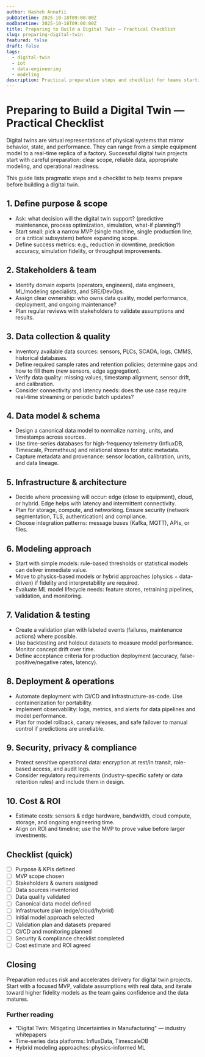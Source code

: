 ```yaml
---
author: Nasheh Annafii
pubDatetime: 2025-10-18T09:00:00Z
modDatetime: 2025-10-18T09:00:00Z
title: Preparing to Build a Digital Twin — Practical Checklist
slug: preparing-digital-twin
featured: false
draft: false
tags:
  - digital-twin
  - iot
  - data-engineering
  - modeling
description: Practical preparation steps and checklist for teams starting a digital twin project - scoping, data requirements, infrastructure, modeling choices, validation, and team roles.
---
```


# Preparing to Build a Digital Twin — Practical Checklist

Digital twins are virtual representations of physical systems that mirror behavior, state, and performance. They can range from a simple equipment model to a real-time replica of a factory. Successful digital twin projects start with careful preparation: clear scope, reliable data, appropriate modeling, and operational readiness.

This guide lists pragmatic steps and a checklist to help teams prepare before building a digital twin.

## 1. Define purpose & scope

- Ask: what decision will the digital twin support? (predictive maintenance, process optimization, simulation, what-if planning?)
- Start small: pick a narrow MVP (single machine, single production line, or a critical subsystem) before expanding scope.
- Define success metrics: e.g., reduction in downtime, prediction accuracy, simulation fidelity, or throughput improvements.

## 2. Stakeholders & team

- Identify domain experts (operators, engineers), data engineers, ML/modeling specialists, and SRE/DevOps.
- Assign clear ownership: who owns data quality, model performance, deployment, and ongoing maintenance?
- Plan regular reviews with stakeholders to validate assumptions and results.

## 3. Data collection & quality

- Inventory available data sources: sensors, PLCs, SCADA, logs, CMMS, historical databases.
- Define required sample rates and retention policies; determine gaps and how to fill them (new sensors, edge aggregation).
- Verify data quality: missing values, timestamp alignment, sensor drift, and calibration.
- Consider connectivity and latency needs: does the use case require real-time streaming or periodic batch updates?

## 4. Data model & schema

- Design a canonical data model to normalize naming, units, and timestamps across sources.
- Use time-series databases for high-frequency telemetry (InfluxDB, Timescale, Prometheus) and relational stores for static metadata.
- Capture metadata and provenance: sensor location, calibration, units, and data lineage.

## 5. Infrastructure & architecture

- Decide where processing will occur: edge (close to equipment), cloud, or hybrid. Edge helps with latency and intermittent connectivity.
- Plan for storage, compute, and networking. Ensure security (network segmentation, TLS, authentication) and compliance.
- Choose integration patterns: message buses (Kafka, MQTT), APIs, or files.

## 6. Modeling approach

- Start with simple models: rule-based thresholds or statistical models can deliver immediate value.
- Move to physics-based models or hybrid approaches (physics + data-driven) if fidelity and interpretability are required.
- Evaluate ML model lifecycle needs: feature stores, retraining pipelines, validation, and monitoring.

## 7. Validation & testing

- Create a validation plan with labeled events (failures, maintenance actions) where possible.
- Use backtesting and holdout datasets to measure model performance. Monitor concept drift over time.
- Define acceptance criteria for production deployment (accuracy, false-positive/negative rates, latency).

## 8. Deployment & operations

- Automate deployment with CI/CD and infrastructure-as-code. Use containerization for portability.
- Implement observability: logs, metrics, and alerts for data pipelines and model performance.
- Plan for model rollback, canary releases, and safe failover to manual control if predictions are unreliable.

## 9. Security, privacy & compliance

- Protect sensitive operational data: encryption at rest/in transit, role-based access, and audit logs.
- Consider regulatory requirements (industry-specific safety or data retention rules) and include them in design.

## 10. Cost & ROI

- Estimate costs: sensors & edge hardware, bandwidth, cloud compute, storage, and ongoing engineering time.
- Align on ROI and timeline; use the MVP to prove value before larger investments.

## Checklist (quick)

- [ ] Purpose & KPIs defined
- [ ] MVP scope chosen
- [ ] Stakeholders & owners assigned
- [ ] Data sources inventoried
- [ ] Data quality validated
- [ ] Canonical data model defined
- [ ] Infrastructure plan (edge/cloud/hybrid)
- [ ] Initial model approach selected
- [ ] Validation plan and datasets prepared
- [ ] CI/CD and monitoring planned
- [ ] Security & compliance checklist completed
- [ ] Cost estimate and ROI agreed

## Closing

Preparation reduces risk and accelerates delivery for digital twin projects. Start with a focused MVP, validate assumptions with real data, and iterate toward higher fidelity models as the team gains confidence and the data matures.

### Further reading

- "Digital Twin: Mitigating Uncertainties in Manufacturing" — industry whitepapers
- Time-series data platforms: InfluxData, TimescaleDB
- Hybrid modeling approaches: physics-informed ML
